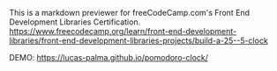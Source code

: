 This is a markdown previewer for freeCodeCamp.com's Front End Development Libraries Certification.
https://www.freecodecamp.org/learn/front-end-development-libraries/front-end-development-libraries-projects/build-a-25--5-clock

DEMO: https://lucas-palma.github.io/pomodoro-clock/
